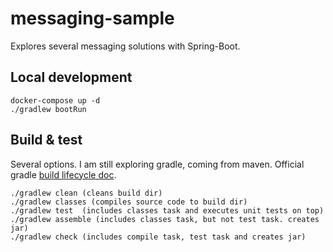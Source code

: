 # messaging-sample

Explores several messaging solutions with Spring-Boot.

## Local development

```
docker-compose up -d
./gradlew bootRun
```

## Build & test

Several options. I am still exploring gradle, coming from maven. Official gradle [build
lifecycle doc](https://docs.gradle.org/current/userguide/migrating_from_maven.html#migmvn:build_lifecycle).

```
./gradlew clean (cleans build dir)
./gradlew classes (compiles source code to build dir)
./gradlew test  (includes classes task and executes unit tests on top)
./gradlew assemble (includes classes task, but not test task. creates jar)
./gradlew check (includes compile task, test task and creates jar)
```
